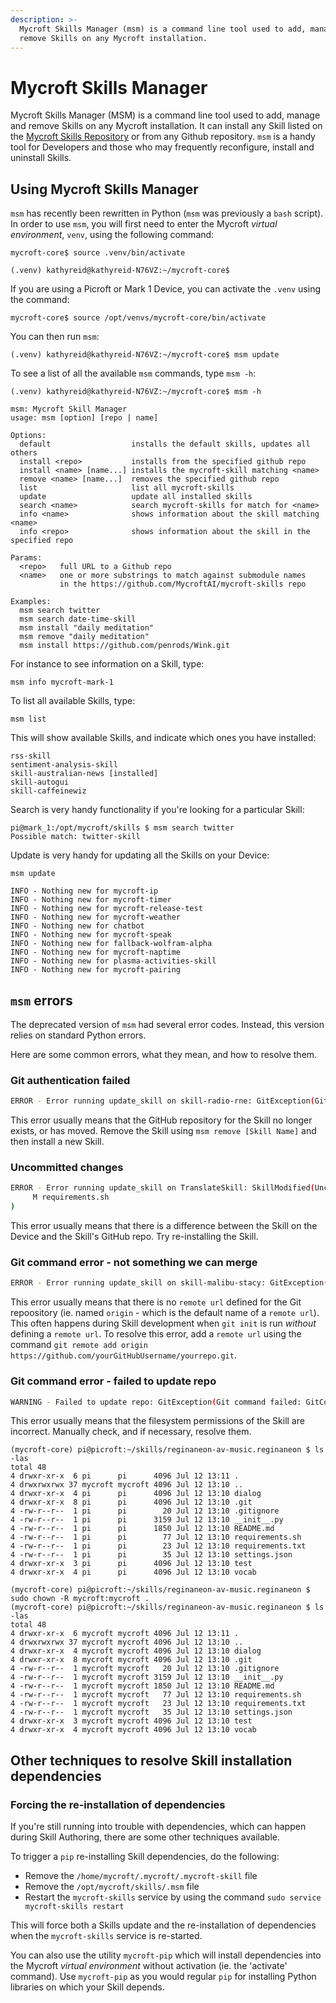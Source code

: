```yaml
---
description: >-
  Mycroft Skills Manager (msm) is a command line tool used to add, manage and
  remove Skills on any Mycroft installation.
---
```


# Mycroft Skills Manager

Mycroft Skills Manager \(MSM\) is a command line tool used to add, manage and remove Skills on any Mycroft installation. It can install any Skill listed on the [Mycroft Skills Repository](https://github.com/MycroftAI/mycroft-skills) or from any Github repository. `msm` is a handy tool for Developers and those who may frequently reconfigure, install and uninstall Skills.

## Using Mycroft Skills Manager

`msm` has recently been rewritten in Python \(`msm` was previously a `bash` script\). In order to use `msm`, you will first need to enter the Mycroft _virtual environment_, `venv`, using the following command:

`mycroft-core$ source .venv/bin/activate`

`(.venv) kathyreid@kathyreid-N76VZ:~/mycroft-core$`

If you are using a Picroft or Mark 1 Device, you can activate the `.venv` using the command:

`mycroft-core$ source /opt/venvs/mycroft-core/bin/activate`

You can then run `msm`:

`(.venv) kathyreid@kathyreid-N76VZ:~/mycroft-core$ msm update`

To see a list of all the available `msm` commands, type `msm -h`:

```text
(.venv) kathyreid@kathyreid-N76VZ:~/mycroft-core$ msm -h

msm: Mycroft Skill Manager
usage: msm [option] [repo | name]

Options:
  default                  installs the default skills, updates all others
  install <repo>           installs from the specified github repo
  install <name> [name...] installs the mycroft-skill matching <name>
  remove <name> [name...]  removes the specified github repo
  list                     list all mycroft-skills
  update                   update all installed skills
  search <name>            search mycroft-skills for match for <name>
  info <name>              shows information about the skill matching <name>
  info <repo>              shows information about the skill in the specified repo

Params:
  <repo>   full URL to a Github repo
  <name>   one or more substrings to match against submodule names
           in the https://github.com/MycroftAI/mycroft-skills repo

Examples:
  msm search twitter
  msm search date-time-skill
  msm install "daily meditation"
  msm remove "daily meditation"
  msm install https://github.com/penrods/Wink.git
```

For instance to see information on a Skill, type:

`msm info mycroft-mark-1`

To list all available Skills, type:

`msm list`

This will show available Skills, and indicate which ones you have installed:

```text
rss-skill
sentiment-analysis-skill
skill-australian-news [installed]
skill-autogui
skill-caffeinewiz
```

Search is very handy functionality if you're looking for a particular Skill:

```text
pi@mark_1:/opt/mycroft/skills $ msm search twitter
Possible match: twitter-skill
```

Update is very handy for updating all the Skills on your Device:

`msm update`

```text
INFO - Nothing new for mycroft-ip
INFO - Nothing new for mycroft-timer
INFO - Nothing new for mycroft-release-test
INFO - Nothing new for mycroft-weather
INFO - Nothing new for chatbot
INFO - Nothing new for mycroft-speak
INFO - Nothing new for fallback-wolfram-alpha
INFO - Nothing new for mycroft-naptime
INFO - Nothing new for plasma-activities-skill
INFO - Nothing new for mycroft-pairing
```

## `msm` errors

The deprecated version of `msm` had several error codes. Instead, this version relies on standard Python errors.

Here are some common errors, what they mean, and how to resolve them.

### Git authentication failed

```bash
ERROR - Error running update_skill on skill-radio-rne: GitException(Git command failed: GitCommandError(['git', 'fetch'], 128, b"remote: Invalid username or password.nfatal: Authentication failed for 'https://github.com/ChrisFernandez/skill-radio-rne/'", b''))
```

This error usually means that the GitHub repository for the Skill no longer exists, or has moved. Remove the Skill using `msm remove [Skill Name]` and then install a new Skill.

### Uncommitted changes

```bash
ERROR - Error running update_skill on TranslateSkill: SkillModified(Uncommitted changes:
     M requirements.sh
)
```

This error usually means that there is a difference between the Skill on the Device and the Skill's GitHub repo. Try re-installing the Skill.

### Git command error - not something we can merge

```bash
ERROR - Error running update_skill on skill-malibu-stacy: GitException(Git command failed: GitCommandError(['git', 'merge', '--ff-only', 'origin/HEAD'], 1, b'merge: origin/HEAD - not something we can merge', b''))
```

This error usually means that there is no `remote url` defined for the Git repoository \(ie. named `origin` - which is the default name of a `remote url`\). This often happens during Skill development when `git init` is run _without_ defining a `remote url`. To resolve this error, add a `remote url` using the command `git remote add origin https://github.com/yourGitHubUsername/yourrepo.git`.

### Git command error - failed to update repo

```bash
WARNING - Failed to update repo: GitException(Git command failed: GitCommandError(['git', 'config', 'remote.origin.url', 'https://github.com/MycroftAI/mycroft-skills'], 255, b'error: could not lock config file .git/config: Permission denied', b''))
```

This error usually means that the filesystem permissions of the Skill are incorrect. Manually check, and if necessary, resolve them.

```text
(mycroft-core) pi@picroft:~/skills/reginaneon-av-music.reginaneon $ ls -las
total 48
4 drwxr-xr-x  6 pi      pi      4096 Jul 12 13:11 .
4 drwxrwxrwx 37 mycroft mycroft 4096 Jul 12 13:10 ..
4 drwxr-xr-x  4 pi      pi      4096 Jul 12 13:10 dialog
4 drwxr-xr-x  8 pi      pi      4096 Jul 12 13:10 .git
4 -rw-r--r--  1 pi      pi        20 Jul 12 13:10 .gitignore
4 -rw-r--r--  1 pi      pi      3159 Jul 12 13:10 __init__.py
4 -rw-r--r--  1 pi      pi      1850 Jul 12 13:10 README.md
4 -rw-r--r--  1 pi      pi        77 Jul 12 13:10 requirements.sh
4 -rw-r--r--  1 pi      pi        23 Jul 12 13:10 requirements.txt
4 -rw-r--r--  1 pi      pi        35 Jul 12 13:10 settings.json
4 drwxr-xr-x  3 pi      pi      4096 Jul 12 13:10 test
4 drwxr-xr-x  4 pi      pi      4096 Jul 12 13:10 vocab

(mycroft-core) pi@picroft:~/skills/reginaneon-av-music.reginaneon $ sudo chown -R mycroft:mycroft .
(mycroft-core) pi@picroft:~/skills/reginaneon-av-music.reginaneon $ ls -las
total 48
4 drwxr-xr-x  6 mycroft mycroft 4096 Jul 12 13:11 .
4 drwxrwxrwx 37 mycroft mycroft 4096 Jul 12 13:10 ..
4 drwxr-xr-x  4 mycroft mycroft 4096 Jul 12 13:10 dialog
4 drwxr-xr-x  8 mycroft mycroft 4096 Jul 12 13:10 .git
4 -rw-r--r--  1 mycroft mycroft   20 Jul 12 13:10 .gitignore
4 -rw-r--r--  1 mycroft mycroft 3159 Jul 12 13:10 __init__.py
4 -rw-r--r--  1 mycroft mycroft 1850 Jul 12 13:10 README.md
4 -rw-r--r--  1 mycroft mycroft   77 Jul 12 13:10 requirements.sh
4 -rw-r--r--  1 mycroft mycroft   23 Jul 12 13:10 requirements.txt
4 -rw-r--r--  1 mycroft mycroft   35 Jul 12 13:10 settings.json
4 drwxr-xr-x  3 mycroft mycroft 4096 Jul 12 13:10 test
4 drwxr-xr-x  4 mycroft mycroft 4096 Jul 12 13:10 vocab
```

## Other techniques to resolve Skill installation dependencies

### Forcing the re-installation of dependencies

If you're still running into trouble with dependencies, which can happen during Skill Authoring, there are some other techniques available.

To trigger a `pip` re-installing Skill dependencies, do the following:

* Remove the `/home/mycroft/.mycroft/.mycroft-skill` file
* Remove the `/opt/mycroft/skills/.msm` file
* Restart the `mycroft-skills` service by using the command `sudo service mycroft-skills restart`

This will force both a Skills update and the re-installation of dependencies when the `mycroft-skills` service is re-started.

You can also use the utility `mycroft-pip` which will install dependencies into the Mycroft _virtual environment_ without activation \(ie. the 'activate' command\). Use `mycroft-pip` as you would regular `pip` for installing Python libraries on which your Skill depends.

